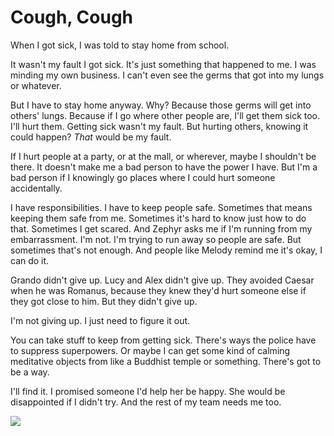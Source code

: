 <!-- TITLE: On Illness -->
<!-- SUBTITLE: blame, responsibility, and masks -->

# Cough, Cough
When I got sick, I was told to stay home from school.

It wasn't my fault I got sick. It's just something that happened to me. I was minding my own business. I can't even see the germs that got into my lungs or whatever.

But I have to stay home anyway. Why? Because those germs will get into others' lungs. Because if I go where other people are, I'll get them sick too. I'll hurt them. Getting sick wasn't my fault. But hurting others, knowing it could happen? *That* would be my fault.

If I hurt people at a party, or at the mall, or wherever, maybe I shouldn't be there. It doesn't make me a bad person to have the power I have. But I'm a bad person if I knowingly go places where I could hurt someone accidentally.

I have responsibilities. I have to keep people safe. Sometimes that means keeping them safe from me. Sometimes it's hard to know just how to do that. Sometimes I get scared. And Zephyr asks me if I'm running from my embarrassment. I'm not. I'm trying to run away so people are safe. But sometimes that's not enough. And people like Melody remind me it's okay, I can do it.

Grando didn't give up. Lucy and Alex didn't give up. They avoided Caesar when he was Romanus, because they knew they'd hurt someone else if they got close to him. But they didn't give up.

I'm not giving up. I just need to figure it out.

You can take stuff to keep from getting sick. There's ways the police have to suppress superpowers. Or maybe I can get some kind of calming meditative objects from like a Buddhist temple or something. There's got to be a way.

I'll find it. I promised someone I'd help her be happy. She would be disappointed if I didn't try. And the rest of my team needs me too.

![](https://i.etsystatic.com/6215040/r/il/d26ce0/640738834/il_794xN.640738834_3ta7.jpg)